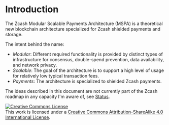 # Introduction

The Zcash Modular Scalable Payments Architecture (MSPA) is a theoretical new blockchain architecture specialized for Zcash shielded payments and storage.

The intent behind the name:

- _Modular_: Different required functionality is provided by distinct types of infrastructure for consensus, double-spend prevention, data availability, and network privacy.
- _Scalable_: The goal of the architecture is to support a high level of usage for relatively low typical transaction fees.
- _Payments_: The architecture is specialized to shielded Zcash payments.

The ideas described in this document are not currently part of the Zcash roadmap in any capacity I'm aware of, see [Status](./introduction/status.md).

<a rel="license" href="http://creativecommons.org/licenses/by-sa/4.0/"><img alt="Creative Commons License" style="border-width:0" src="https://i.creativecommons.org/l/by-sa/4.0/88x31.png" /></a><br />This work is licensed under a <a rel="license" href="http://creativecommons.org/licenses/by-sa/4.0/">Creative Commons Attribution-ShareAlike 4.0 International License</a>.
